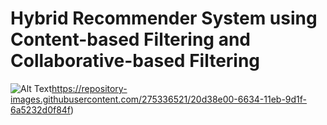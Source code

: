 # Hybrid Recommender System using Content-based Filtering and Collaborative-based Filtering
![Alt Text](https://repository-images.githubusercontent.com/275336521/20d38e00-6634-11eb-9d1f-6a5232d0f84f)https://repository-images.githubusercontent.com/275336521/20d38e00-6634-11eb-9d1f-6a5232d0f84f)
